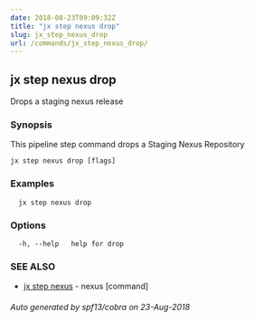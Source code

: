 ```yaml
---
date: 2018-08-23T09:09:32Z
title: "jx step nexus drop"
slug: jx_step_nexus_drop
url: /commands/jx_step_nexus_drop/
---
```

## jx step nexus drop

Drops a staging nexus release

### Synopsis

This pipeline step command drops a Staging Nexus Repository

```
jx step nexus drop [flags]
```

### Examples

```
  jx step nexus drop
```

### Options

```
  -h, --help   help for drop
```

### SEE ALSO

* [jx step nexus](/commands/jx_step_nexus/)	 - nexus [command]

###### Auto generated by spf13/cobra on 23-Aug-2018
